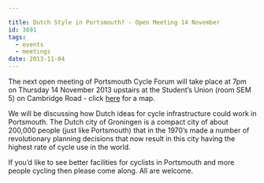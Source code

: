 ```yaml
---

title: Dutch Style in Portsmouth? - Open Meeting 14 November
id: 3891
tags:
  - events
  - meetings
date: 2013-11-04
---
```


The next open meeting of Portsmouth Cycle Forum will take place at 7pm on Thursday 14 November 2013 upstairs at the Student’s Union (room SEM 5) on Cambridge Road - click [here](http://goo.gl/ZlVwOI "University of Portsmouth Student Union") for a map.

We will be discussing how Dutch ideas for cycle infrastructure could work in Portsmouth. The Dutch city of Groningen is a compact city of about 200,000 people (just like Portsmouth) that in the 1970’s made a number of revolutionary planning decisions that now result in this city having the highest rate of cycle use in the world.

If you’d like to see better facilities for cyclists in Portsmouth and more people cycling then please come along. All are welcome.